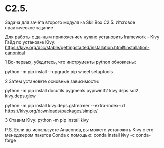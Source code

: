# C2.5.

Задача для зачёта второго модуля на SkillBox C2.5. Итоговое практическое задание

Для работы с данным приложением нужно установить framework - Kivy
Гайд по установке Kivy:
https://kivy.org/doc/stable/gettingstarted/installation.html#installation-canonical


1 Во-первых, убедитесь, что инструменты python обновлены:

python -m pip install --upgrade pip wheel setuptools



2 Затем установите основные зависимости:

python -m pip install docutils pygments pypiwin32 kivy.deps.sdl2 kivy.deps.glew

python -m pip install kivy.deps.gstreamer --extra-index-url https://kivy.org/downloads/packages/simple/

3 Ставим Kivy:
python -m pip install kivy



P.S. Если вы используете Anaconda, вы можете установить Kivy с его менеджером пакетов Conda с помощью:
conda install kivy -c conda-forge
